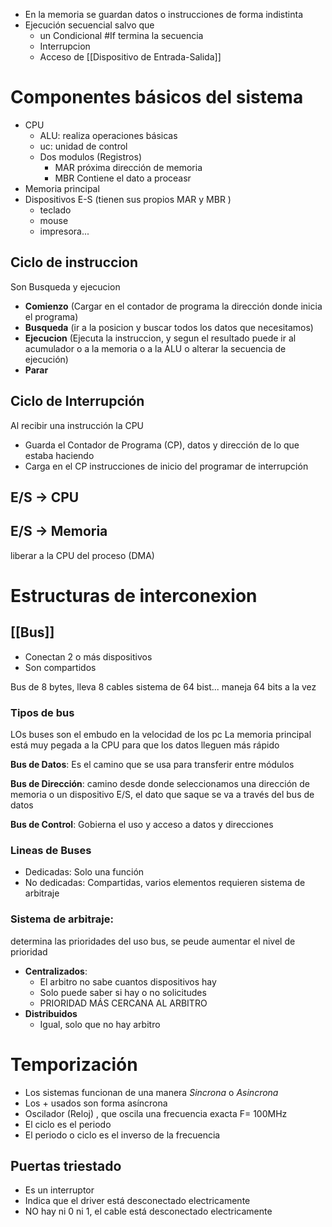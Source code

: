 - En la memoria se guardan datos o instrucciones de forma indistinta
- Ejecución secuencial salvo que
	-  un Condicional  #If  termina la secuencia
	- Interrupcion
	- Acceso de [[Dispositivo de  Entrada-Salida]]


# Componentes básicos del sistema

- CPU
	- ALU: realiza operaciones básicas
	- uc: unidad de control
	- Dos modulos (Registros)
		- MAR próxima dirección de memoria
		- MBR Contiene el dato a proceasr
- Memoria principal
- Dispositivos E-S (tienen sus propios MAR y MBR )
	- teclado
	- mouse
	- impresora...


## Ciclo de instruccion 

Son Busqueda y ejecucion

- **Comienzo** (Cargar en el contador de programa la dirección donde inicia el programa)
- **Busqueda** (ir a la posicion y buscar todos los datos que necesitamos)
- **Ejecucion** (Ejecuta la instruccion, y segun el resultado puede ir al acumulador o a la memoria o a la ALU o alterar la secuencia de ejecución)
- **Parar**

## Ciclo de Interrupción

Al recibir una instrucción la CPU
- Guarda el Contador de Programa  (CP), datos y dirección de lo que estaba haciendo
- Carga en el CP instrucciones de inicio del programar de interrupción


## E/S -> CPU


## E/S -> Memoria
liberar a la CPU del proceso (DMA)

# Estructuras de interconexion

## [[Bus]]
-  Conectan 2 o más dispositivos
- Son compartidos

Bus de 8 bytes, lleva 8 cables
sistema de 64 bist... maneja 64 bits a la vez

### Tipos de bus
LOs buses son el embudo en la velocidad de los pc
La memoria principal está muy pegada a la CPU para que los datos lleguen más rápido

**Bus de Datos**: Es el camino que se usa para  transferir entre módulos

**Bus de Dirección**: camino desde donde seleccionamos una dirección de memoria o un dispositivo E/S, el dato que saque se va a través del bus de datos

**Bus de Control**: Gobierna el uso y acceso a datos y direcciones 

### Lineas de Buses
- Dedicadas: Solo una función
- No dedicadas: Compartidas, varios elementos requieren sistema de arbitraje

### Sistema de arbitraje: 
determina las prioridades del uso bus, se peude aumentar el nivel de prioridad

- **Centralizados**: 
	- El arbitro no sabe cuantos dispositivos hay
	- Solo puede saber si hay o no solicitudes
	- PRIORIDAD MÁS CERCANA AL ARBITRO
- **Distribuidos**
	- Igual, solo que no hay arbitro



# Temporización

- Los sistemas funcionan de una manera _Sincrona_ o _Asincrona_
- Los + usados son forma asíncrona
- Oscilador (Reloj) , que oscila una frecuencia exacta F= 100MHz
- El ciclo es el periodo
- El periodo o ciclo es el inverso de la frecuencia 


## Puertas triestado

- Es un interruptor
- Indica que el driver está desconectado electricamente
-  NO hay ni 0 ni 1, el cable está desconectado electricamente
